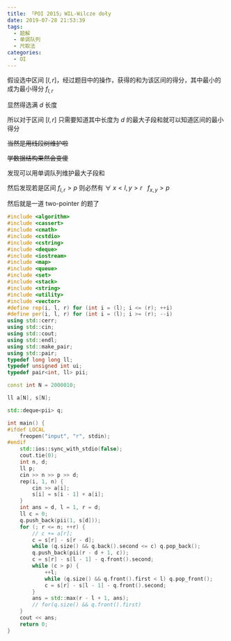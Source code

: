 ```yaml
---
title: 「POI 2015」WIL-Wilcze doły
date: 2019-07-28 21:53:39
tags:
  - 题解
  - 单调队列
  - 尺取法
categories:
  - OI
---
```


假设选中区间 $[l, r]$，经过题目中的操作，获得的和为该区间的得分，其中最小的成为最小得分 $f_{l,r}$

显然得选满 $d$ 长度

所以对于区间 $[l, r]$ 只需要知道其中长度为 $d$ 的最大子段和就可以知道区间的最小得分

~~当然是用线段树维护啦~~

~~学数据结构果然会变傻~~

发现可以用单调队列维护最大子段和

然后发现若是区间 $f_{l, r} > p$ 则必然有 $\forall~x<l,y>r~~~f_{x, y} > p$

然后就是一道 two-pointer 的题了

<!-- more -->

```cpp
#include <algorithm>
#include <cassert>
#include <cmath>
#include <cstdio>
#include <cstring>
#include <deque>
#include <iostream>
#include <map>
#include <queue>
#include <set>
#include <stack>
#include <string>
#include <utility>
#include <vector>
#define rep(i, l, r) for (int i = (l); i <= (r); ++i)
#define per(i, l, r) for (int i = (l); i >= (r); --i)
using std::cerr;
using std::cin;
using std::cout;
using std::endl;
using std::make_pair;
using std::pair;
typedef long long ll;
typedef unsigned int ui;
typedef pair<int, ll> pii;

const int N = 2000010;

ll a[N], s[N];

std::deque<pii> q;

int main() {
#ifdef LOCAL
    freopen("input", "r", stdin);
#endif
    std::ios::sync_with_stdio(false);
    cout.tie(0);
    int n, d;
    ll p;
    cin >> n >> p >> d;
    rep(i, 1, n) {
        cin >> a[i];
        s[i] = s[i - 1] + a[i];
    }
    int ans = d, l = 1, r = d;
    ll c = 0;
    q.push_back(pii(1, s[d]));
    for (; r <= n; ++r) {
        // c += a[r];
        c = s[r] - s[r - d];
        while (q.size() && q.back().second <= c) q.pop_back();
        q.push_back(pii(r - d + 1, c));
        c = s[r] - s[l - 1] - q.front().second;
        while (c > p) {
            ++l;
            while (q.size() && q.front().first < l) q.pop_front();
            c = s[r] - s[l - 1] - q.front().second;
        }
        ans = std::max(r - l + 1, ans);
        // for(q.size() && q.front().first)
    }
    cout << ans;
    return 0;
}
```
